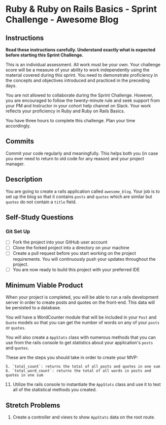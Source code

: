 # Ruby & Ruby on Rails Basics - Sprint Challenge - Awesome Blog

## Instructions

**Read these instructions carefully. Understand exactly what is expected before starting this Sprint Challenge.**

This is an individual assessment. All work must be your own. Your challenge score will be a measure of your ability to work independently using the material covered during this sprint. You need to demonstrate proficiency in the concepts and objectives introduced and practiced in the preceding days.

You are not allowed to collaborate during the Sprint Challenge. However, you are encouraged to follow the twenty-minute rule and seek support from your PM and Instructor in your cohort help channel on Slack. Your work reflects your proficiency in Ruby and Ruby on Rails Basics.

You have three hours to complete this challenge. Plan your time accordingly.

## Commits

Commit your code regularly and meaningfully. This helps both you (in case you ever need to return to old code for any reason) and your project manager.

## Description

You are going to create a rails application called `awesome_blog`. Your job is to set up the blog so that it contains `posts` and `quotes` which are similar but `quotes` do not contain a `title` field.

## Self-Study Questions

### Git Set Up

- [ ] Fork the project into your GitHub user account
- [ ] Clone the forked project into a directory on your machine
- [ ] Create a pull request before you start working on the project requirements.  You will continuously push your updates throughout the project.
- [ ] You are now ready to build this project with your preferred IDE

## Minimum Viable Product

When your project is completed, you will be able to run a rails development server in order to create posts and quotes on the front-end. This data will be persisted to a database.

You will have a WordCounter module that will be included in your `Post` and `Quote` models so that you can get the number of words on any of your `posts` or `quotes`.

You will also create a `AppStats` class with numerous methods that you can use from the rails console to get statistics about your application's `posts` and `quotes`.

These are the steps you should take in order to create your MVP:

<!-- 1. Create a new rails application called `awesome_blog`.
2. Scaffold a posts resource that has the following attributes:
   - title:string
   - body:text
   - published_at:datetime -->
<!-- 3. Scaffold a quotes resource that has the following attributes:
   - body:text
   - published_at:datetime
4. Run the migration command to update the database with the new resources. -->
<!-- rai
5. Run the rails server and use the appropriate url endpoints to add some `posts` and `quotes` to your application -->
<!-- 6. Create a single Module called WordCounter in the `app/models` folder. -->

<!-- 7. Write a method in the module named `word_count` that counts the total number of words in the `body` attribute of any file it is mixed into. If the body is `nil`, you should return `0`.
8. The `Quote` and `Post` model files shoulde `include` the `WordCounter` module. -->
<!-- 9. Create a class called `AppStats` in the `app/models` directory. Create two instance variables--one for `posts` and one for `quotes`. Make sure to set them up with the `attr_reader` method so they can be accessed externally but not changed externally. Use the `initialize` method to store all the posts in the posts instance variable and all the quotes in the quotes instance variable.
10. Create the following methods in the `AppStats` class:
    1. `posts_count`: returns the number of posts
    2. `quotes_count`: returns the number of quotes
    3. `posts_word_count`: returns the word count of all posts in one sum
    4. `quotes_word_count`: returns the word count of all quotes in one sum -->
    5. `total_count`: returns the total of all posts and quotes in one sum
    6. `total_word_count`: returns the total of all words in posts and quotes in one sum
11. Utilize the rails console to instantiate the `AppStats` class and use it to test all of the statistical methods you created.

## Stretch Problems

1. Create a controller and views to show `AppStats` data on the root route.
